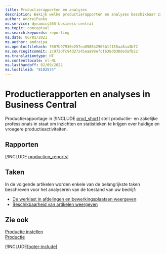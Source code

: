 ```yaml
---
title: Productierapporten en analyses
description: Bekijk welke productierapporten en analyses beschikbaar zijn in de standaardversie van Business Central, zodat u uw bedrijf kunt volgen.
author: AndreiPanko
ms.service: dynamics365-business-central
ms.topic: conceptual
ms.search.keywords: reporting
ms.date: 06/01/2021
ms.author: andreipa
ms.openlocfilehash: 7807b97930e257ea0588b2965b1f155aa8aa3b72
ms.sourcegitcommit: 2c972dfc94d27245eaa99efcf638d030dedafb22
ms.translationtype: HT
ms.contentlocale: nl-NL
ms.lasthandoff: 02/09/2022
ms.locfileid: "8102574"
---
```

# <a name="production-reports-and-analytics-in-business-central"></a>Productierapporten en analyses in Business Central

Productierapportage in [!INCLUDE [prod_short](includes/prod_short.md)] stelt productie- en zakelijke professionals in staat om inzichten en statistieken te krijgen over huidige en vroegere productieactiviteiten.  

## <a name="reports"></a>Rapporten
[!INCLUDE [production_reports](includes/production-reports-include.md)]

## <a name="tasks"></a>Taken

In de volgende artikelen worden enkele van de belangrijkste taken beschreven voor het analyseren van de toestand van uw bedrijf:

* [De werklast in afdelingen en bewerkingsplaatsen weergeven](production-how-to-view-the-load-on-work-centers.md)  
* [Beschikbaarheid van artikelen weergeven](inventory-how-availability-overview.md)

## <a name="see-also"></a>Zie ook

[Productie instellen](production-configure-production-processes.md)  
[Productie](production-manage-manufacturing.md)  

[!INCLUDE[footer-include](includes/footer-banner.md)]
